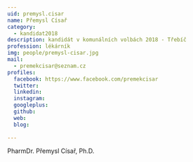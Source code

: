 ```yaml
---
uid: premysl.cisar
name: Přemysl Císař
category:
  - kandidat2018
description: kandidát v komunálních volbách 2018 - Třebíč
profession: lékárník
img: people/premysl-cisar.jpg
mail:
  - premekcisar@seznam.cz
profiles:
  facebook: https://www.facebook.com/premekcisar
  twitter: 
  linkedin: 
  instagram: 
  googleplus: 
  github: 
  web: 
  blog: 
  
---
```


PharmDr. Přemysl Císař, Ph.D.
